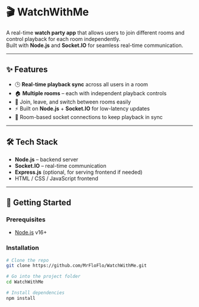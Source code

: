 # 🎬 WatchWithMe

A real-time **watch party app** that allows users to join different rooms and control playback for each room independently.  
Built with **Node.js** and **Socket.IO** for seamless real-time communication.

---

## ✨ Features
- 🕒 **Real-time playback sync** across all users in a room  
- 🏠 **Multiple rooms** – each with independent playback controls  
- 👥 Join, leave, and switch between rooms easily  
- ⚡ Built on **Node.js** + **Socket.IO** for low-latency updates  
- 🔗 Room-based socket connections to keep playback in sync  

---

## 🛠️ Tech Stack
- **Node.js** – backend server  
- **Socket.IO** – real-time communication  
- **Express.js** (optional, for serving frontend if needed)  
- HTML / CSS / JavaScript frontend  

---

## 🚀 Getting Started

### Prerequisites
- [Node.js](https://nodejs.org/) v16+  

### Installation
```bash
# Clone the repo
git clone https://github.com/MrFloFlo/WatchWithMe.git

# Go into the project folder
cd WatchWithMe

# Install dependencies
npm install
